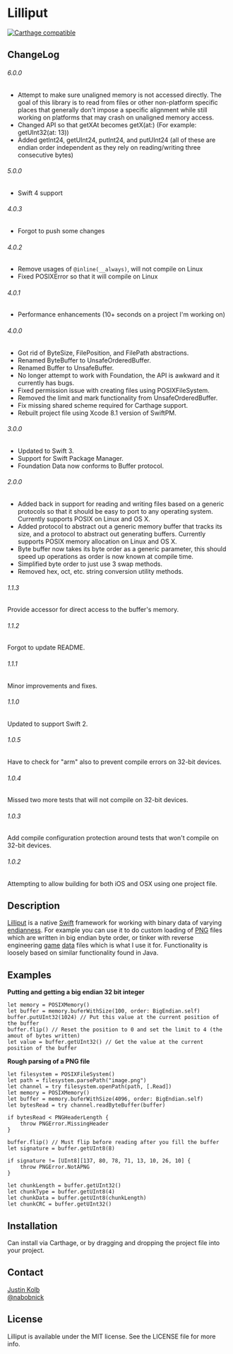 # Lilliput

[![Carthage compatible](https://img.shields.io/badge/Carthage-compatible-4BC51D.svg?style=flat)](https://github.com/Carthage/Carthage)

## ChangeLog

###### 6.0.0
* Attempt to make sure unaligned memory is not accessed directly. The goal of this library is to read from files or other non-platform specific places that generally don't impose a specific alignment while still working on platforms that may crash on unaligned memory access.
* Changed API so that getXAt becomes getX(at:) (For example: getUInt32(at: 13))
* Added getInt24, getUInt24, putInt24, and putUInt24 (all of these are endian order independent as they rely on reading/writing three consecutive bytes)

###### 5.0.0
* Swift 4 support

###### 4.0.3
* Forgot to push some changes

###### 4.0.2
* Remove usages of `@inline(__always)`, will not compile on Linux
* Fixed POSIXError so that it will compile on Linux

###### 4.0.1
* Performance enhancements (10+ seconds on a project I'm working on)

###### 4.0.0
* Got rid of ByteSize, FilePosition, and FilePath abstractions.
* Renamed ByteBuffer to UnsafeOrderedBuffer.
* Renamed Buffer to UnsafeBuffer.
* No longer attempt to work with Foundation, the API is awkward and it currently has bugs.
* Fixed permission issue with creating files using POSIXFileSystem.
* Removed the limit and mark functionality from UnsafeOrderedBuffer.
* Fix missing shared scheme required for Carthage support.
* Rebuilt project file using Xcode 8.1 version of SwiftPM.

###### 3.0.0
* Updated to Swift 3.
* Support for Swift Package Manager.
* Foundation Data now conforms to Buffer protocol.

###### 2.0.0
* Added back in support for reading and writing files based on a generic protocols so that it should be easy to port to any operating system. Currently supports POSIX on Linux and OS X.
* Added protocol to abstract out a generic memory buffer that tracks its size, and a protocol to abstract out generating buffers. Currently supports POSIX memory allocation on Linux and OS X.
* Byte buffer now takes its byte order as a generic parameter, this should speed up operations as order is now known at compile time.
* Simplified byte order to just use 3 swap methods.
* Removed hex, oct, etc. string conversion utility methods.

###### 1.1.3
Provide accessor for direct access to the buffer's memory.

###### 1.1.2
Forgot to update README.

###### 1.1.1
Minor improvements and fixes.

###### 1.1.0
Updated to support Swift 2.

###### 1.0.5
Have to check for "arm" also to prevent compile errors on 32-bit devices.

###### 1.0.4
Missed two more tests that will not compile on 32-bit devices.

###### 1.0.3
Add compile configuration protection around tests that won't compile on 32-bit devices.

###### 1.0.2
Attempting to allow building for both iOS and OSX using one project file.


## Description

[Lilliput](http://en.wikipedia.org/wiki/Lilliput_and_Blefuscu) is a native [Swift](http://en.wikipedia.org/wiki/Jonathan_Swift) framework for working with binary data of varying [endianness](http://en.wikipedia.org/wiki/Endianness). For example you can use it to do custom loading of [PNG](http://www.libpng.org/pub/png/spec/1.2/PNG-DataRep.html#DR.Integers-and-byte-order) files which are written in big endian byte order, or tinker with reverse engineering [game](https://www.asheronscall.com) [data](http://www.ugcs.caltech.edu/~dsimpson/) files which is what I use it for.
Functionality is loosely based on similar functionality found in Java.

## Examples

**Putting and getting a big endian 32 bit integer**

    let memory = POSIXMemory()
    let buffer = memory.buferWithSize(100, order: BigEndian.self)
    buffer.putUInt32(1024) // Put this value at the current position of the buffer
    buffer.flip() // Reset the position to 0 and set the limit to 4 (the amout of bytes written)
    let value = buffer.getUInt32() // Get the value at the current position of the buffer



**Rough parsing of a PNG file**

    let filesystem = POSIXFileSystem()
    let path = filesystem.parsePath("image.png")
    let channel = try filesystem.openPath(path, [.Read])
    let memory = POSIXMemory()
    let buffer = memory.buferWithSize(4096, order: BigEndian.self)
    let bytesRead = try channel.readByteBuffer(buffer)

    if bytesRead < PNGHeaderLength {
        throw PNGError.MissingHeader
    }

    buffer.flip() // Must flip before reading after you fill the buffer
    let signature = buffer.getUInt8(8)

    if signature != [UInt8][137, 80, 78, 71, 13, 10, 26, 10] {
        throw PNGError.NotAPNG
    }

    let chunkLength = buffer.getUInt32()
    let chunkType = buffer.getUInt8(4)
    let chunkData = buffer.getUInt8(chunkLength)
    let chunkCRC = buffer.getUInt32()

## Installation

Can install via Carthage, or by dragging and dropping the project file into your project.

## Contact

[Justin Kolb](https://github.com/jkolb)  
[@nabobnick](https://twitter.com/nabobnick)

## License

Lilliput is available under the MIT license. See the LICENSE file for more info.
